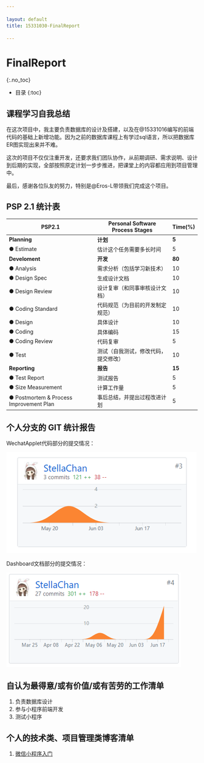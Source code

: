 ```yaml
---

layout: default
title: 15331030-FinalReport

---
```

# FinalReport
{:.no_toc}

* 目录
{:toc}

## 课程学习自我总结

在这次项目中，我主要负责数据库的设计及搭建，以及在@15331016编写的前端代码的基础上新增功能。因为之前的数据库课程上有学过sql语言，所以把数据库ER图实现出来并不难。

这次的项目不仅仅注重开发，还要求我们团队协作，从前期调研、需求说明、设计到后期的实现，全部按照原定计划一步步推进，把课堂上的内容都应用到项目管理中。

最后，感谢各位队友的努力，特别是@Eros-L带领我们完成这个项目。

## PSP 2.1 统计表

| PSP2.1          | Personal Software Process Stages | Time(%) |
|-----------------|----------------------------------|---------|
|**Planning**         |	**计划**	                            |    **5**    |
|● Estimate         |	估计这个任务需要多长时间             |	  5    |
|**Develoment**       |	**开发**                              |	**80**    |
|● Analysis         |	需求分析（包括学习新技术）            |	  10    |
|● Design Spec      |	生成设计文档                        |	   10   |
|● Design Review    |	设计复审（和同事审核设计文档）         |	 10   |
|● Coding Standard  |	代码规范（为目前的开发制定规范）       |	 10   |
|● Design           |	具体设计                           |   10     |
|● Coding           |	具体编码                           |	15   |
|● Coding Review    |	代码复审                           |	 5   |
|● Test             |	测试（自我测试，修改代码，提交修改）    |	  10    |
|**Reporting**        |	**报告**                               |	**15**    |
|● Test Report      |	测试报告                           |	 5   |
|● Size Measurement |	计算工作量                         |	   5    |
|● Postmortem & Process Improvement Plan|	事后总结，并提出过程改进计划|	5|

## 个人分支的 GIT 统计报告

WechatApplet代码部分的提交情况：

![](https://raw.githubusercontent.com/OrderingService/Dashboard/gh-pages/imgs/15331030_commit_1.jpg)

Dashboard文档部分的提交情况：

![](https://raw.githubusercontent.com/OrderingService/Dashboard/gh-pages/imgs/15331030_commit_2.jpg)

## 自认为最得意/或有价值/或有苦劳的工作清单

1. 负责数据库设计
2. 参与小程序前端开发
3. 测试小程序


## 个人的技术类、项目管理类博客清单

1. [微信小程序入门](https://blog.csdn.net/Stella_Chan/article/details/79953326)
